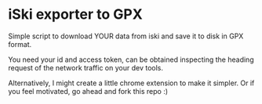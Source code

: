 # iSki exporter to GPX

Simple script to download YOUR data from iski and save it to disk in GPX format. 

You need your id and access token, can be obtained inspecting the heading request of the network traffic on your dev tools.

Alternatively, I might create a little chrome extension to make it simpler. Or if you feel motivated, go ahead and fork this repo :)
